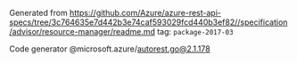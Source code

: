 Generated from https://github.com/Azure/azure-rest-api-specs/tree/3c764635e7d442b3e74caf593029fcd440b3ef82//specification/advisor/resource-manager/readme.md tag: `package-2017-03`

Code generator @microsoft.azure/autorest.go@2.1.178


